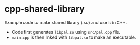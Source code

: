 # cpp-shared-library

Example code to make shared library (.so) and use it in C++.

- Code first generates `libpal.so` using `src/pal.cpp` file.
- `main.cpp` is then linked with `libpal.so` to make an executable.

